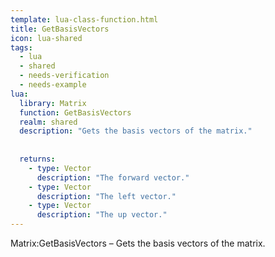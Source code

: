 ```yaml
---
template: lua-class-function.html
title: GetBasisVectors
icon: lua-shared
tags:
  - lua
  - shared
  - needs-verification
  - needs-example
lua:
  library: Matrix
  function: GetBasisVectors
  realm: shared
  description: "Gets the basis vectors of the matrix."
  
  
  returns:
    - type: Vector
      description: "The forward vector."
    - type: Vector
      description: "The left vector."
    - type: Vector
      description: "The up vector."
---
```


<div class="lua__search__keywords">
Matrix:GetBasisVectors &#x2013; Gets the basis vectors of the matrix.
</div>
